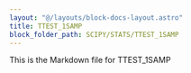 ```yaml
---
layout: "@/layouts/block-docs-layout.astro"
title: TTEST_1SAMP
block_folder_path: SCIPY/STATS/TTEST_1SAMP
---
```


This is the Markdown file for TTEST_1SAMP

